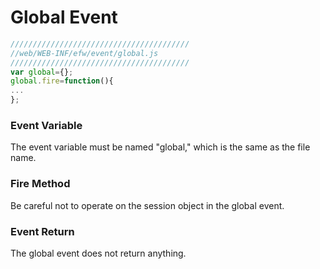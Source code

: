# Global Event

```javascript
////////////////////////////////////////
//web/WEB-INF/efw/event/global.js
////////////////////////////////////////
var global={};
global.fire=function(){
...
};
```

### Event Variable
The event variable must be named "global," which is the same as the file name.

### Fire Method
Be careful not to operate on the session object in the global event.

### Event Return
The global event does not return anything.
